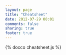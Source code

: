 ```yaml
---
layout: page
title: "Cheatsheet"
date: 2012-07-29 00:01
comments: false
sharing: true
footer: true
---
```


{% docco cheatsheet.js %}